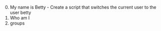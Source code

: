 0. My name is Betty - Create a script that switches the current user to the user betty
1. Who am I
2. groups
